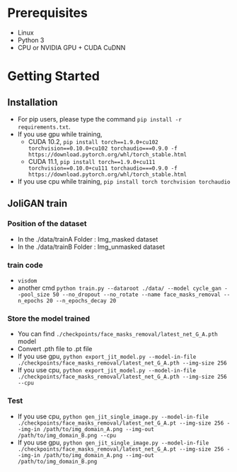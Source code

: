 # Prerequisites
- Linux
- Python 3
- CPU or NVIDIA GPU + CUDA CuDNN

# Getting Started

## Installation
  - For pip users, please type the command `pip install -r requirements.txt`.
  - If you use gpu while training, 
    - CUDA 10.2, `pip install torch==1.9.0+cu102 torchvision==0.10.0+cu102 torchaudio===0.9.0 -f https://download.pytorch.org/whl/torch_stable.html`
    - CUDA 11.1, `pip install torch==1.9.0+cu111 torchvision==0.10.0+cu111 torchaudio===0.9.0 -f https://download.pytorch.org/whl/torch_stable.html`
  - If you use cpu while training, `pip install torch torchvision torchaudio`

## JoliGAN train

### Position of the dataset
  - In the ./data/trainA Folder : Img_masked dataset
  - In the ./data/trainB Folder : Img_unmasked dataset

### train code
  - `visdom`
  - another cmd `python train.py --dataroot ./data/ --model cycle_gan --pool_size 50 --no_dropout --no_rotate --name face_masks_removal --n_epochs 20 --n_epochs_decay 20`

### Store the model trained
  - You can find `./checkpoints/face_masks_removal/latest_net_G_A.pth` model
  - Convert .pth file to .pt file
  - If you use gpu, `python export_jit_model.py --model-in-file ./checkpoints/face_masks_removal/latest_net_G_A.pth --img-size 256`
  - If you use cpu, `python export_jit_model.py --model-in-file ./checkpoints/face_masks_removal/latest_net_G_A.pth --img-size 256 --cpu`

### Test
  - If you use cpu, `python gen_jit_single_image.py --model-in-file ./checkpoints/face_masks_removal/latest_net_G_A.pt --img-size 256 --img-in /path/to/img_domain_A.png --img-out /path/to/img_domain_B.png --cpu`
  - If you use gpu, `python gen_jit_single_image.py --model-in-file ./checkpoints/face_masks_removal/latest_net_G_A.pt --img-size 256 --img-in /path/to/img_domain_A.png --img-out /path/to/img_domain_B.png`
